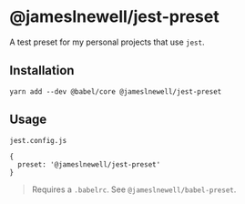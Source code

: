 # @jameslnewell/jest-preset

A test preset for my personal projects that use `jest`.

## Installation

```
yarn add --dev @babel/core @jameslnewell/jest-preset
```

## Usage

`jest.config.js`

```
{
  preset: '@jameslnewell/jest-preset'
}
```

> Requires a `.babelrc`. See `@jameslnewell/babel-preset`.
